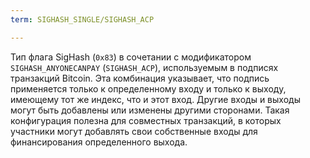 ```yaml
---
term: SIGHASH_SINGLE/SIGHASH_ACP

---
```

Тип флага SigHash (`0x83`) в сочетании с модификатором `SIGHASH_ANYONECANPAY` (`SIGHASH_ACP`), используемым в подписях транзакций Bitcoin. Эта комбинация указывает, что подпись применяется только к определенному входу и только к выходу, имеющему тот же индекс, что и этот вход. Другие входы и выходы могут быть добавлены или изменены другими сторонами. Такая конфигурация полезна для совместных транзакций, в которых участники могут добавлять свои собственные входы для финансирования определенного выхода.